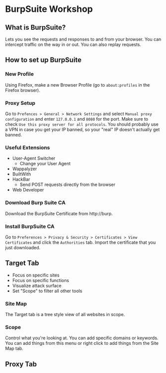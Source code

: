 # BurpSuite Workshop
## What is BurpSuite?
Lets you see the requests and responses to and from your browser. You can intercept traffic on the way in or out. You can also replay requests.

## How to set up BurpSuite
### New Profile
Using Firefox, make a new Browser Profile (go to `about:profiles` in the Firefox browser).

### Proxy Setup
Go to `Prefences > General > Network Settings` and select `Manual proxy configuration` and enter `127.0.0.1` and `8080` for the port. Make sure to check `Use this proxy server for all protocols`. You should probably use a VPN in case you get your IP banned, so your "real" IP doesn't actually get banned.

### Useful Extensions
- User-Agent Switcher
  - Change your User Agent
- Wappalyzer
- BuiltWith
- HackBar
  - Send POST requests directly from the browser
- Web Developer

### Download Burp Suite CA
Download the BurpSuite Certificate from http://burp.

### Install BurpSuite CA
Go to `Preferences > Privacy & Security > Certificates > View Certificates` and click the `Authorities` tab. Import the certificate that you just downloaded.

## Target Tab
- Focus on specific sites
- Focus on specific functions
- Visualize attack surface
- Set "Scope" to filter all other tools

### Site Map
The Target tab is a tree style view of all websites in scope.

### Scope
Control what you're looking at. You can add specific domains or keywords. You can add things from this menu or right click to add things from the Site Map tab.

## Proxy Tab
